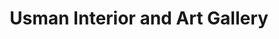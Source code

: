 ---
title: "Usman Interior and Art Gallery"
url: /karachi/usman-interior-and-art-gallery/
shop: interior decoration
---